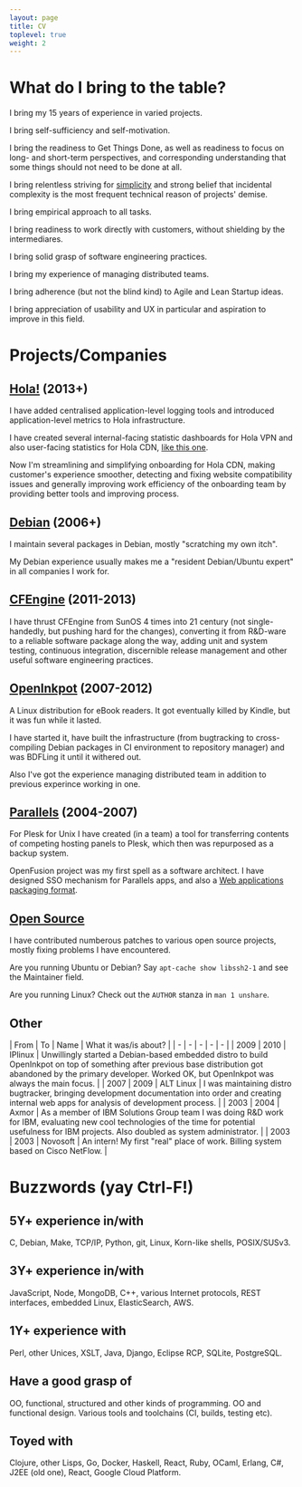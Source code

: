 ```yaml
---
layout: page
title: CV
toplevel: true
weight: 2
---
```


# What do I bring to the table?

I bring my 15 years of experience in varied projects.

I bring self-sufficiency and self-motivation.

I bring the readiness to Get Things Done, as well as readiness to focus on long-
and short-term perspectives, and corresponding understanding that some things
should not need to be done at all.

I bring relentless striving
for [simplicity](https://www.infoq.com/presentations/Simple-Made-Easy) and
strong belief that incidental complexity is the most frequent technical reason
of projects' demise.

I bring empirical approach to all tasks.

I bring readiness to work directly with customers, without shielding by the
intermediares.

I bring solid grasp of software engineering practices.

I bring my experience of managing distributed teams.

I bring adherence (but not the blind kind) to Agile and Lean Startup ideas.

I bring appreciation of usability and UX in particular and aspiration to
improve in this field.

# Projects/Companies

## [Hola!](http://hola.org) (2013+)

I have added centralised application-level logging tools and introduced
application-level metrics to Hola infrastructure.

I have created several internal-facing statistic dashboards for Hola VPN and
also user-facing statistics for Hola CDN,
[like this one](http://holacdn.com/cp/stats/dashboard?cust=portal_demo&embed=1).

Now I'm streamlining and simplifying onboarding for Hola CDN, making customer's
experience smoother, detecting and fixing website compatibility issues and
generally improving work efficiency of the onboarding team by providing better
tools and improving process.

## [Debian](https://debian.org/) (2006+)

I maintain several packages in Debian, mostly "scratching my own itch".

My Debian experience usually makes me a "resident Debian/Ubuntu expert" in all
companies I work for.

## [CFEngine](https://cfengine.com) (2011-2013)

I have thrust CFEngine from SunOS 4 times into 21 century (not single-handedly,
but pushing hard for the changes), converting it from R&D-ware to a reliable
software package along the way, adding unit and system testing, continuous
integration, discernible release management and other useful software
engineering practices.

## [OpenInkpot](https://wiki.mobileread.com/wiki/Openinkpot) (2007-2012)

A Linux distribution for eBook readers. It got eventually killed by Kindle, but
it was fun while it lasted.

I have started it, have built the infrastructure (from bugtracking to
cross-compiling Debian packages in CI environment to repository manager) and was
BDFLing it until it withered out.

Also I've got the experience managing distributed team in addition to previous
experince working in one.

## [Parallels](https://parallels.com) (2004-2007)

For Plesk for Unix I have created (in a team) a tool for transferring contents
of competing hosting panels to Plesk, which then was repurposed as a backup
system.

OpenFusion project was my first spell as a software architect. I have designed
SSO mechanism for Parallels apps, and also
a [Web applications packaging format](http://www.apsstandard.org/).

## [Open Source](/software)

I have contributed numberous patches to various open source projects, mostly
fixing problems I have encountered.

Are you running Ubuntu or Debian? Say `apt-cache show libssh2-1` and see the
Maintainer field.

Are you running Linux? Check out the `AUTHOR` stanza in `man 1 unshare`.

## Other

| From | To | Name  | What it was/is about? |
| - | - | - | - | - |
| 2009 | 2010 | IPlinux | Unwillingly started a Debian-based embedded distro to build OpenInkpot on top of something after previous base distribution got abandoned by the primary developer. Worked OK, but OpenInkpot was always the main focus. |
| 2007 | 2009 | ALT&nbsp;Linux | I was maintaining distro bugtracker, bringing development documentation into order and creating internal web apps for analysis of development process. |
| 2003 | 2004 | Axmor | As a member of IBM Solutions Group team I was doing R&D work for IBM, evaluating new cool technologies of the time for potential usefulness for IBM projects. Also doubled as system administrator. |
| 2003 | 2003 | Novosoft | An intern! My first "real" place of work. Billing system based on Cisco NetFlow. |

# Buzzwords (yay Ctrl-F!)

## 5Y+ experience in/with

C, Debian, Make, TCP/IP, Python, git, Linux, Korn-like shells, POSIX/SUSv3.

## 3Y+ experience in/with

JavaScript, Node, MongoDB, C++, various Internet protocols, REST interfaces,
embedded Linux, ElasticSearch, AWS.

## 1Y+ experience with

Perl, other Unices, XSLT, Java, Django, Eclipse RCP, SQLite, PostgreSQL.

## Have a good grasp of

OO, functional, structured and other kinds of programming. OO and functional
design. Various tools and toolchains (CI, builds, testing etc).

## Toyed with

Clojure, other Lisps, Go, Docker, Haskell, React, Ruby, OCaml, Erlang, C#, J2EE
(old one), React, Google Cloud Platform.
